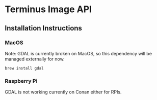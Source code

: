 Terminus Image API
==================

Installation Instructions
-------------------------

### MacOS

Note: GDAL is currently broken on MacOS, so this dependency will be 
managed externally for now. 

    brew install gdal

### Raspberry Pi

GDAL is not working currently on Conan either for RPIs.  

